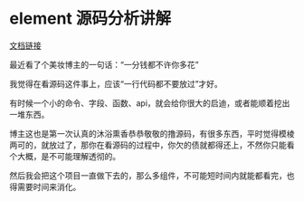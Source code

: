 # element 源码分析讲解

[文档链接](https://athena0304.github.io/element-analysis/)

最近看了个美妆博主的一句话：“一分钱都不许你多花”

我觉得在看源码这件事上，应该“一行代码都不要放过”才好。

有时候一个小的命令、字段、函数、api，就会给你很大的启迪，或者能顺着挖出一堆东西。

博主这也是第一次认真的沐浴熏香恭恭敬敬的撸源码，有很多东西，平时觉得模棱两可的，就放过了，那你在看源码的过程中，你欠的债就都得还上，不然你只能看个大概，是不可能理解透彻的。

然后我会把这个项目一直做下去的，那么多组件，不可能短时间内就能都看完，也得需要时间来消化。